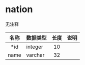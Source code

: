 # nation

无注释


| 名称 | 数据类型 | 长度  |  说明 |
| :--: | :--- | :------: |  :----: |
|*id | integer| 10 |     |
|name | varchar| 32 |     |
